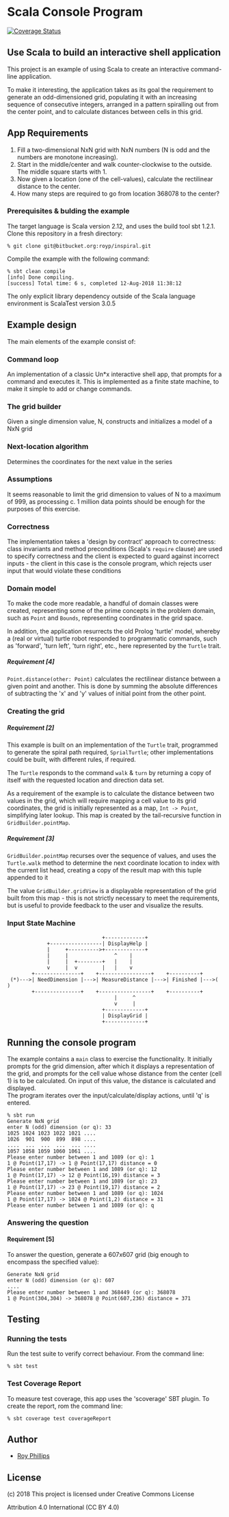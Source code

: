 # Scala Console Program
[![Coverage Status](https://coveralls.io/repos/github/sothach/inspiral/badge.svg?branch=master)](https://coveralls.io/github/sothach/inspiral?branch=master)
## Use Scala to build an interactive shell application
  
This project is an example of using Scala to create an interactive command-line application.

To make it interesting, the application takes as its goal the requirement to generate an odd-dimensioned grid, 
populating it with an increasing sequence of consecutive integers, arranged in a pattern spiralling 
out from the center point, and to calculate distances between cells in this grid.

## App Requirements
1. Fill a two-dimensional NxN grid with NxN numbers (N is odd and the numbers are monotone increasing). 
2. Start in the middle/center  and walk counter-clockwise to the outside. The middle square starts with 1.
3. Now given a location (one of the cell-values), calculate the rectilinear distance to the center.
4. How many steps are required to go from location 368078 to the center?

### Prerequisites & bulding the example
The target language is Scala version 2.12, and uses the build tool sbt 1.2.1.
Clone this repository in a fresh directory:
```
% git clone git@bitbucket.org:royp/inspiral.git
```
Compile the example with the following command:
```
% sbt clean compile
[info] Done compiling.
[success] Total time: 6 s, completed 12-Aug-2018 11:38:12
```
The only explicit library dependency outside of the Scala language environment is ScalaTest version 3.0.5

## Example design
The main elements of the example consist of:
### Command loop
An implementation of a classic Un*x interactive shell app, that prompts for a command and executes it.
This is implemented as a finite state machine, to make it simple to add or change commands.
### The grid builder
Given a single dimension value, N, constructs and initializes a model of a NxN grid
### Next-location algorithm
Determines the coordinates for the next value in the series

### Assumptions
It seems reasonable to limit the grid dimension to values of N to a maximum of 999, as 
processing c. 1 million data points should be enough for the purposes of this exercise.

### Correctness
The implementation takes a 'design by contract' approach to correctness: class invariants and method
preconditions (Scala's ```require``` clause) are used to specify correctness and the client is expected to guard against
incorrect inputs - the client in this case is the console program, which rejects user input that would violate these
conditions

### Domain model
To make the code more readable, a handful of domain classes were created, representing
some of the prime concepts in the problem domain, such as ```Point``` and ```Bounds```, representing
coordinates in the grid space.

In addition, the application resurrects the old Prolog 'turtle' model, whereby a (real or virtual)
turtle robot responded to programmatic commands, such as 'forward', 'turn left', 'turn right', etc., 
here represented by the ```Turtle``` trait.

##### Requirement [4]
```Point.distance(other: Point)``` calculates the rectilinear distance between a given point and another.  This is done by 
summing the absolute differences of subtracting the 'x' and 'y' values of initial point from the other point.

### Creating the grid
##### Requirement [2]
This example is built on an implementation of the ```Turtle``` trait, programmed to generate the spiral
path required, ```SprialTurtle```; other implementations could be built, with different rules,
if required.

The ```Turtle``` responds to the command ```walk``` & ```turn``` by returning a copy of
itself with the requested location and direction data set.

As a requirement of the example is to calculate the distance between two values in the
grid, which will require mapping a cell value to its grid coordinates, the grid
is initially represented as a map, ```Int -> Point```, simplifying later lookup.
This map is created by the tail-recursive function in ```GridBuilder.pointMap```.
##### Requirement [3]
```GridBuilder.pointMap``` recurses over the sequence of values, and uses the ```Turtle.walk``` method 
to determine the next coordinate location to index with the current list head, creating a copy of the result
map with this tuple appended to it

The value ```GridBuilder.gridView``` is a displayable representation of the grid built from this map - this is not strictly necessary
to meet the requirements, but is useful to provide feedback to the user and visualize 
the results.

### Input State Machine
```
                               +-------------+
             +-----------------| DisplayHelp |
             |     +---------->+-------------+
             |     |               ^    |
             |     |  +--------+   |    |
             v     |  v        |   |    v
        +---------------+    +-----------------+    +----------+
 (*)--->| NeedDimension |--->| MeasureDistance |--->| Finished |--->( )
        +---------------+    +-----------------+    +----------+
                                   |     ^
                                   v     |
                               +-------------+  
                               | DisplayGrid |  
                               +-------------+  
```

## Running the console program
The example contains a ```main``` class to exercise the functionality.
It initially prompts for the grid dimension, after which it displays a representation of the grid,
and prompts for the cell value whose distance from the center (cell 1) is to be calculated.
On input of this value, the distance is calculated and displayed.  
The program iterates over the input/calculate/display actions, until 'q' is entered.
```
% sbt run
Generate NxN grid
enter N (odd) dimension (or q): 33
1025 1024 1023 1022 1021 .... 
1026  901  900  899  898 .... 
....  ...  ...  ...  ... .... 
1057 1058 1059 1060 1061 ....  
Please enter number between 1 and 1089 (or q): 1
1 @ Point(17,17) -> 1 @ Point(17,17) distance = 0
Please enter number between 1 and 1089 (or q): 12
1 @ Point(17,17) -> 12 @ Point(16,19) distance = 3
Please enter number between 1 and 1089 (or q): 23
1 @ Point(17,17) -> 23 @ Point(19,17) distance = 2
Please enter number between 1 and 1089 (or q): 1024
1 @ Point(17,17) -> 1024 @ Point(1,2) distance = 31
Please enter number between 1 and 1089 (or q): q
```
### Answering the question
#### Requirement [5]
To answer the question, generate a 607x607 grid (big enough to encompass the specified value):
```
Generate NxN grid
enter N (odd) dimension (or q): 607
....
Please enter number between 1 and 368449 (or q): 368078
1 @ Point(304,304) -> 368078 @ Point(607,236) distance = 371
```
## Testing
### Running the tests
Run the test suite to verify correct behaviour.  From the command line:
```
% sbt test
```
### Test Coverage Report
To measure test coverage, this app uses the 'scoverage' SBT plugin.
To create the report, rom the command line:
```
% sbt coverage test coverageReport
```

## Author
* [Roy Phillips](mailto:phillips.roy@gmail.com)

## License
(c) 2018 This project is licensed under Creative Commons License

Attribution 4.0 International (CC BY 4.0)